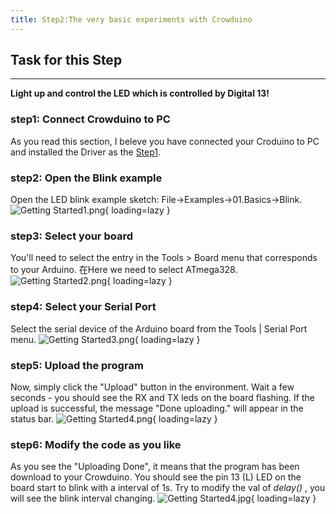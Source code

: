 ```yaml
---
title: Step2:The very basic experiments with Crowduino
---
```


## Task for this Step
------------------

**Light up and control the LED which is controlled by Digital 13!**

### **step1: Connect Crowduino to PC**

As you read this section, I beleve you have connected your Croduino to PC and installed the Driver as the [Step1](./step1-download-arduino-ide-and-install-arduino-driver.md).

### **step2: Open the Blink example**

Open the LED blink example sketch: File-&gt;Examples-&gt;01.Basics-&gt;Blink. 
![Getting Started1.png](https://wiki.elecrow.com/images/e/ed/Getting_Started1.png){ loading=lazy }

### **step3: Select your board**

You'll need to select the entry in the Tools &gt; Board menu that corresponds to your Arduino. 在Here we need to select ATmega328. 
![Getting Started2.png](https://wiki.elecrow.com/images/2/2b/Getting_Started2.png){ loading=lazy }

### **step4: Select your Serial Port**

Select the serial device of the Arduino board from the Tools | Serial Port menu. 
![Getting Started3.png](https://wiki.elecrow.com/images/e/e1/Getting_Started3.png){ loading=lazy }

### **step5: Upload the program**

Now, simply click the "Upload" button in the environment. Wait a few seconds - you should see the RX and TX leds on the board flashing. If the upload is successful, the message "Done uploading." will appear in the status bar. 
![Getting Started4.png](https://wiki.elecrow.com/images/b/b7/Getting_Started4.png){ loading=lazy }

### **step6: Modify the code as you like**

As you see the "Uploading Done", it means that the program has been download to your Crowduino. You should see the pin 13 (L) LED on the board start to blink with a interval of 1s. Try to modify the val of *delay()* , you will see the blink interval changing. 
![Getting Started4.jpg](https://wiki.elecrow.com/images/thumb/c/c1/Getting_Started4.jpg/400px-Getting_Started4.jpg){ loading=lazy }